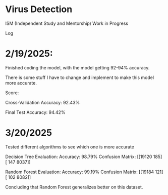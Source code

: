 # Virus Detection
ISM (Independent Study and Mentorship) 
Work in Progress


Log 


# 2/19/2025:


Finished coding the model, with the model getting 92-94% accuracy. 

There is some stuff I have to change and implement to make this model more accurate.


Score:

Cross-Validation Accuracy: 92.43%

Final Test Accuracy: 94.42%



# 3/20/2025

Tested different algorithms to see which one is more accurate


Decision Tree Evaluation:
Accuracy: 98.79%
Confusion Matrix:
[[19120   185]
[  147  8037]]


Random Forest Evaluation:
Accuracy: 99.19%
Confusion Matrix:
[[19184   121]
[  102  8082]]

Concluding that Random Forest generalizes better on this dataset.
